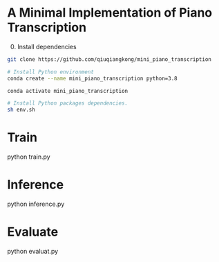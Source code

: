 
# A Minimal Implementation of Piano Transcription

0. Install dependencies

```bash
git clone https://github.com/qiuqiangkong/mini_piano_transcription

# Install Python environment
conda create --name mini_piano_transcription python=3.8

conda activate mini_piano_transcription

# Install Python packages dependencies.
sh env.sh

```

# Train
python train.py

# Inference
python inference.py

# Evaluate
python evaluat.py